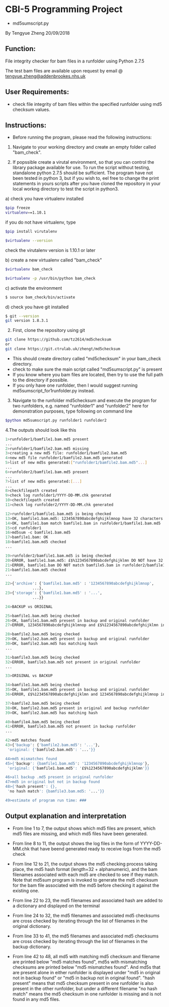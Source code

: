 # CBI-5 Programming Project
 - md5sumscript.py
 
By Tengyue Zheng
20/09/2018

## Function:

File integrity checker for bam files in a runfolder using Python 2.7.5

The test bam files are available upon request by email @ tengyue.zheng@addenbrookes.nhs.uk

## User Requirements:
- check file integrity of bam files within the specified runfolder using md5 checksum values.

## Instructions:

- Before running the program, please read the following instructions:

1. Navigate to your working directory and create an empty folder called "bam_check". 

2. If popssible create a virutal environment, so that you can control the library package available for use. To run the script without testing, standalone python 2.7.5 should be sufficient. The program have not been tested in python 3, but if you wish to, eel free to change the print statements in yours scripts after you have cloned the repository in your local workng directory to test the script in python3.

a) check you have virtualenv installed
```Bash
$pip freeze
virtualenv==1.10.1
```
if you do not have virtualenv, type 
```Bash 
$pip install virutalenv
```
```Bash
$virtualenv --version
```
check the virutalenv version is 1.10.1 or later

b) create a new virtualenv called "bam_check"
```Bash
$virtualenv bam_check

$virtualenv -p /usr/bin/python bam_check
```

c) activate the environment
```Bash
$ source bam_check/bin/activate
```

d) check you have git installed
```Bash
$ git --version
git version 1.8.3.1
```

2. First, clone the repository using git
```Bash
git clone https://github.com/tz2614/md5checksum
or 
git clone https://git.ctrulab.uk/zhengt/md5checksum 
```

- This should create directory called "md5checksum" in your bam_check directory.
- check to make sure the main script called "md5sumscript.py" is present
- If you know where you bam files are located, then try to use the full path to the directory if possible.
- If you only have one runfolder, then I would suggest running md5sumscript_for1runfolder.py instead.

3. Navigate to the runfolder md5checksum and execute the program for two runfolders, e.g. named "runfolder1" and "runfolder2" here for demonstration purposes, type following on command line

```Bash
$python md5sumscript.py runfolder1 runfolder2
```

4.The outputs should look like this

```Bash
1>runfolder1/bamfile1.bam.md5 present
...
2>runfolder1/bamfile2.bam.md5 missing
3>creating a new md5 file: runfolder1/bamfile2.bam.md5
4>new md5 file runfolder1/bamfile2.bam.md5 generated
5>list of new md5s generated:["runfolder1/bamfile2.bam.md5"...]
...
6>runfolder2/bamfile1.bam.md5 present
...
7>list of new md5s generated:[...]
...
8>checkfilepath created
9>check log runfolder1/YYYY-DD-MM.chk generated
10>checkfilepath created
11>check log runfolder2/YYYY-DD-MM.chk generated

12>runfolder1/bamfile1.bam.md5 is being checked
13>OK, bamfile1.bam.md5: 1234567890abcdefghijklmnop have 32 characters and contain only letters or numbers
14>OK, bamfile1.bam match bamfile1.bam in runfolder1/bamfile1.bam.md5
15>cd runfolder1
16>md5sum -c bamfile1.bam.md5
17>bamfile1.bam: OK
18>bamfile1.bam.md5 checked
...

19>runfolder2/bamfile1.bam.md5 is being checked
20>ERROR, bamfile1.bam.md5: £$%1234567890abcdefghijklmn DO NOT have 32 characters or contain non-alphanumeric characters.
21>ERROR, bamfile1.bam DO NOT match bamfile5.bam in runfolder2/bamfile1.bam.md5
21>bamfile1.bam.md5 checked
...

22>{'archive': {'bamfile1.bam.md5' : '1234567890abcdefghijklmnop',
			...},
23>{'storage': {'bamfile1.bam.md5' : '...',
			...}}

24>BACKUP vs ORIGINAL

25>bamfile1.bam.md5 being checked
26>OK, bamfile1.bam.md5 present in backup and original runfolder
27>ERROR, 1234567890abcdefghijklmnop and £$%1234567890abcdefghijklmn in bamfile1.bam.md5 DO NOT MATCH

28>bamfile2.bam.md5 being checked
29>OK, bamfile2.bam.md5 present in backup and original runfolder
30>OK, bamfile2.bam.md5 has matching hash
...

31>bamfile3.bam.md5 being checked
32>ERROR, bamfile3.bam.md5 not present in original runfolder
...

33>ORIGINAL vs BACKUP

34>bamfile1.bam.md5 being checked
35>OK, bamfile1.bam.md5 present in backup and original runfolder
36>ERROR, £$%1234567890abcdefghijklmn and 1234567890abcdefghijklmnop in bamfile1.bam.md5 DO NOT MATCH

37>bamfile2.bam.md5 being checked
38>OK, bamfile2.bam.md5 present in original and backup runfolder
39>OK, bamfile2.bam.md5 has matching hash

40>bamfile4.bam.md5 being checked
41>ERROR, bamfile3.bam.md5 not present in backup runfolder
...

42>md5 matches found 
43>{'backup': {'bamfile2.bam.md5': '...'},
 'original: {'bamfile2.bam.md5': '...'}}

44>md5 mismatches found
45>{'backup': {bamfile1.bam.md5': '1234567890abcdefghijklmnop'},
 'original: {'bamfile1.bam.md5': '£$%1234567890abcdefghijklmn'}}

46>all backup .md5 present in original runfolder
47>md5 in original but not in backup found
48>{'hash present': {},
 'no hash match': {bamfile3.bam.md5: '...'}}

49>estimate of program run time: ###
 ```

## Output explanation and interpretation

- From line 1 to 7, the output shows which md5 files are present, which md5 files are missing, and which md5 files have been generated.

- From line 8 to 11, the output shows the log files in the form of YYYY-DD-MM.chk that have beend generated ready to receive logs from the md5 check

- From line 12 to 21, the output shows the md5 checking process taking place, the md5 hash format (length=32 + alphanumeric), and the bam filenames associated with each md5 are checked to see if they match. Note that md5sum program is invoked to generate the md5 checksum for the bam file associated with the md5 before checking it against the existing one. 

- From line 22 to 23, the md5 filenames and associated hash are added to a dictionary and displayed on the terminal

- From line 24 to 32, the md5 filenames and associated md5 checksums are cross checked by iterating through the list of filenames in the original dictionary.

- From line 33 to 41, the md5 filenames and associated md5 checksums are cross checked by iterating through the list of filenames in the backup dictionary.

- From line 42 to 48, all md5 with matching md5 checksum and filename are printed below "md5 matches found", md5s with mismatching checksums are printed below "md5 mismatches found". And md5s that are present alone in either runfolder is displayed under "md5 in original not in backup found" or "md5 in backup not in original found". "hash present" means that md5 checksum present in one runfolder is also present in the other runfolder, but under a different filename "no hash match" means the md5 checksum in one runfolder is missing and is not found in any md5 files.